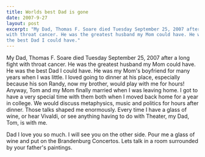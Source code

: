 ```yaml
---
title: Worlds best Dad is gone
date: 2007-9-27
layout: post
excerpt: "My Dad, Thomas F. Soare died Tuesday September 25, 2007 after a long fight
with throat cancer. He was the greatest husband my Mom could have. He was
the best Dad I could have."
---
```


My Dad, Thomas F. Soare died Tuesday September 25, 2007 after a long fight
with throat cancer. He was the greatest husband my Mom could have. He was
the best Dad I could have. He was my Mom's boyfriend for many years when
I was little. I loved going to dinner at his place, especially because
his son Randy, now my brother, would play with me for hours! Anyway, Tom
and my Mom finally married when I was leaving home. I got to have a very
special time with them both when I moved back home for a year in college.
We would discuss metaphysics, music and politics for hours after dinner.
Those talks shaped me enormously. Every time I have a glass of wine, or
hear Vivaldi, or see anything having to do with Theater, my Dad, Tom, is
with me.
  
Dad I love you so much. I will see you on the other side. Pour me a glass
of wine and put on the Brandenburg Concertos. Lets talk in a room surrounded
by your father's paintings.
